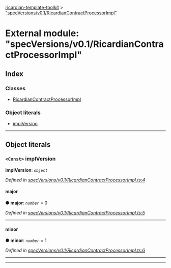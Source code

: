[ricardian-template-toolkit](../README.md) > ["specVersions/v0.1/RicardianContractProcessorImpl"](../modules/_specversions_v0_1_ricardiancontractprocessorimpl_.md)

# External module: "specVersions/v0.1/RicardianContractProcessorImpl"

## Index

### Classes

* [RicardianContractProcessorImpl](../classes/_specversions_v0_1_ricardiancontractprocessorimpl_.ricardiancontractprocessorimpl.md)

### Object literals

* [implVersion](_specversions_v0_1_ricardiancontractprocessorimpl_.md#implversion)

---

## Object literals

<a id="implversion"></a>

### `<Const>` implVersion

**implVersion**: *`object`*

*Defined in [specVersions/v0.1/RicardianContractProcessorImpl.ts:4](https://github.com/ARISEN/ricardian-template-toolkit/blob/ae088d5/src/specVersions/v0.1/RicardianContractProcessorImpl.ts#L4)*

<a id="implversion.major"></a>

####  major

**● major**: *`number`* = 0

*Defined in [specVersions/v0.1/RicardianContractProcessorImpl.ts:5](https://github.com/ARISEN/ricardian-template-toolkit/blob/ae088d5/src/specVersions/v0.1/RicardianContractProcessorImpl.ts#L5)*

___
<a id="implversion.minor"></a>

####  minor

**● minor**: *`number`* = 1

*Defined in [specVersions/v0.1/RicardianContractProcessorImpl.ts:6](https://github.com/ARISEN/ricardian-template-toolkit/blob/ae088d5/src/specVersions/v0.1/RicardianContractProcessorImpl.ts#L6)*

___

___

